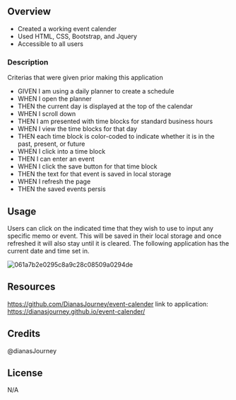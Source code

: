 ## Overview
- Created a working event calender
- Used HTML, CSS, Bootstrap, and Jquery
- Accessible to all users

### Description 
Criterias that were given prior making this application
- GIVEN I am using a daily planner to create a schedule
- WHEN I open the planner
- THEN the current day is displayed at the top of the calendar
- WHEN I scroll down
- THEN I am presented with time blocks for standard business hours
- WHEN I view the time blocks for that day
- THEN each time block is color-coded to indicate whether it is in the past, present, or future
- WHEN I click into a time block
- THEN I can enter an event
- WHEN I click the save button for that time block
- THEN the text for that event is saved in local storage
- WHEN I refresh the page
- THEN the saved events persis


## Usage
Users can click on the indicated time that they wish to use to input any specific memo or event. This will be saved in their local storage and once refreshed it will also stay until it is cleared. The following application has the current date and time set in.


![061a7b2e0295c8a9c28c08509a0294de](https://user-images.githubusercontent.com/109758045/192074875-46058ea5-9787-4e17-9c92-b39c0a0227e9.png)

## Resources
https://github.com/DianasJourney/event-calender
link to application: https://dianasjourney.github.io/event-calender/

## Credits
@dianasJourney

## License
N/A
